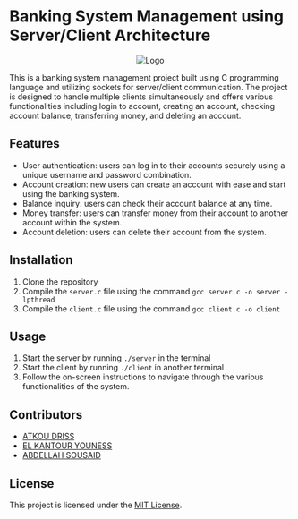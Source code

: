 # Banking System Management using Server/Client Architecture
<p align="center">
  <img src="https://raw.githubusercontent.com/Dris7/Banking_Server_Client/main/fav.ico" alt="Logo">
</p>

This is a banking system management project built using C programming language and utilizing sockets for server/client communication. The project is designed to handle multiple clients simultaneously and offers various functionalities including login to account, creating an account, checking account balance, transferring money, and deleting an account.

## Features

- User authentication: users can log in to their accounts securely using a unique username and password combination.
- Account creation: new users can create an account with ease and start using the banking system.
- Balance inquiry: users can check their account balance at any time.
- Money transfer: users can transfer money from their account to another account within the system.
- Account deletion: users can delete their account from the system.

## Installation

1. Clone the repository
2. Compile the `server.c` file using the command `gcc server.c -o server -lpthread`
3. Compile the `client.c` file using the command `gcc client.c -o client`

## Usage

1. Start the server by running `./server` in the terminal
2. Start the client by running `./client` in another terminal
3. Follow the on-screen instructions to navigate through the various functionalities of the system.

## Contributors

- [ATKOU DRISS](https://github.com/Dris7)
- [EL KANTOUR YOUNESS](https://github.com/younessX)
- [ABDELLAH SOUSAID](https://github.com/sousaid)
## License

This project is licensed under the [MIT License](https://opensource.org/licenses/MIT).
